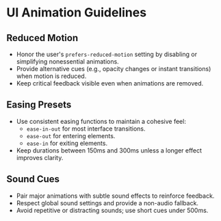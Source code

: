 # UI Animation Guidelines

## Reduced Motion
- Honor the user's `prefers-reduced-motion` setting by disabling or simplifying nonessential animations.
- Provide alternative cues (e.g., opacity changes or instant transitions) when motion is reduced.
- Keep critical feedback visible even when animations are removed.

## Easing Presets
- Use consistent easing functions to maintain a cohesive feel:
  - `ease-in-out` for most interface transitions.
  - `ease-out` for entering elements.
  - `ease-in` for exiting elements.
- Keep durations between 150ms and 300ms unless a longer effect improves clarity.

## Sound Cues
- Pair major animations with subtle sound effects to reinforce feedback.
- Respect global sound settings and provide a non-audio fallback.
- Avoid repetitive or distracting sounds; use short cues under 500ms.
